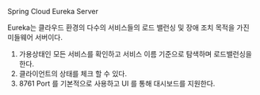 Spring Cloud Eureka Server

Eureka는 클라우드 환경의 다수의 서비스들의 로드 밸런싱 및 장애 조치 목적을 가진 미들웨어 서버이다.

1. 가용상태인 모든 서비스를 확인하고 서비스 이름 기준으로 탐색하며 로드밸런싱을 한다.
2. 클라이언트의 상태를 체크 할 수 있다.
3. 8761 Port 를 기본적으로 사용하고 UI 를 통해 대시보드를 지원한다.